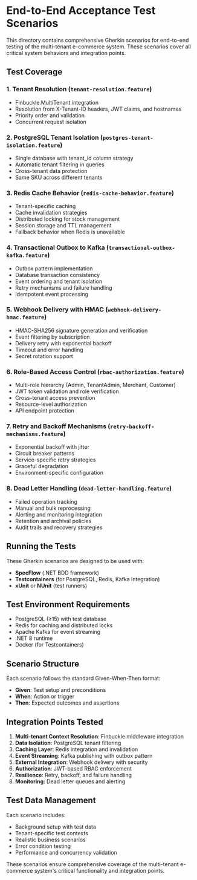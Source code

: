 # End-to-End Acceptance Test Scenarios

This directory contains comprehensive Gherkin scenarios for end-to-end testing of the multi-tenant e-commerce system. These scenarios cover all critical system behaviors and integration points.

## Test Coverage

### 1. Tenant Resolution (`tenant-resolution.feature`)
- Finbuckle.MultiTenant integration
- Resolution from X-Tenant-ID headers, JWT claims, and hostnames
- Priority order and validation
- Concurrent request isolation

### 2. PostgreSQL Tenant Isolation (`postgres-tenant-isolation.feature`)
- Single database with tenant_id column strategy
- Automatic tenant filtering in queries
- Cross-tenant data protection
- Same SKU across different tenants

### 3. Redis Cache Behavior (`redis-cache-behavior.feature`)
- Tenant-specific caching
- Cache invalidation strategies
- Distributed locking for stock management
- Session storage and TTL management
- Fallback behavior when Redis is unavailable

### 4. Transactional Outbox to Kafka (`transactional-outbox-kafka.feature`)
- Outbox pattern implementation
- Database transaction consistency
- Event ordering and tenant isolation
- Retry mechanisms and failure handling
- Idempotent event processing

### 5. Webhook Delivery with HMAC (`webhook-delivery-hmac.feature`)
- HMAC-SHA256 signature generation and verification
- Event filtering by subscription
- Delivery retry with exponential backoff
- Timeout and error handling
- Secret rotation support

### 6. Role-Based Access Control (`rbac-authorization.feature`)
- Multi-role hierarchy (Admin, TenantAdmin, Merchant, Customer)
- JWT token validation and role verification
- Cross-tenant access prevention
- Resource-level authorization
- API endpoint protection

### 7. Retry and Backoff Mechanisms (`retry-backoff-mechanisms.feature`)
- Exponential backoff with jitter
- Circuit breaker patterns
- Service-specific retry strategies
- Graceful degradation
- Environment-specific configuration

### 8. Dead Letter Handling (`dead-letter-handling.feature`)
- Failed operation tracking
- Manual and bulk reprocessing
- Alerting and monitoring integration
- Retention and archival policies
- Audit trails and recovery strategies

## Running the Tests

These Gherkin scenarios are designed to be used with:
- **SpecFlow** (.NET BDD framework)
- **Testcontainers** (for PostgreSQL, Redis, Kafka integration)
- **xUnit** or **NUnit** (test runners)

## Test Environment Requirements

- PostgreSQL (≥15) with test database
- Redis for caching and distributed locks
- Apache Kafka for event streaming
- .NET 8 runtime
- Docker (for Testcontainers)

## Scenario Structure

Each scenario follows the standard Given-When-Then format:
- **Given**: Test setup and preconditions
- **When**: Action or trigger
- **Then**: Expected outcomes and assertions

## Integration Points Tested

1. **Multi-tenant Context Resolution**: Finbuckle middleware integration
2. **Data Isolation**: PostgreSQL tenant filtering
3. **Caching Layer**: Redis integration and invalidation
4. **Event Streaming**: Kafka publishing with outbox pattern
5. **External Integration**: Webhook delivery with security
6. **Authorization**: JWT-based RBAC enforcement
7. **Resilience**: Retry, backoff, and failure handling
8. **Monitoring**: Dead letter queues and alerting

## Test Data Management

Each scenario includes:
- Background setup with test data
- Tenant-specific test contexts
- Realistic business scenarios
- Error condition testing
- Performance and concurrency validation

These scenarios ensure comprehensive coverage of the multi-tenant e-commerce system's critical functionality and integration points.